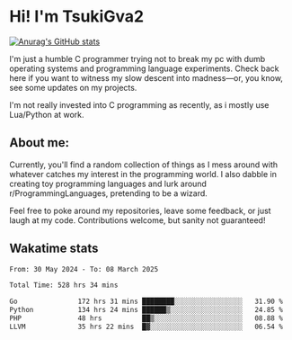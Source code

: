 # Hi! I'm TsukiGva2

[![Anurag's GitHub stats](https://github-readme-stats.vercel.app/api?username=tsukigva2&theme=gruvbox&show_icons=true)](https://github.com/anuraghazra/github-readme-stats)

I'm just a humble C programmer trying not to break my pc with dumb operating systems and programming language experiments. Check back here if you want to witness my slow descent into madness—or, you know, see some updates on my projects.

I'm not really invested into C programming as recently, as i mostly use Lua/Python at work.

## About me:

Currently, you'll find a random collection of things as I mess around with whatever catches my interest in the programming world. I also dabble in creating toy programming languages and lurk around r/ProgrammingLanguages, pretending to be a wizard.

Feel free to poke around my repositories, leave some feedback, or just laugh at my code. Contributions welcome, but sanity not guaranteed!


## Wakatime stats
<!--START_SECTION:waka-->

```txt
From: 30 May 2024 - To: 08 March 2025

Total Time: 528 hrs 34 mins

Go               172 hrs 31 mins ████████░░░░░░░░░░░░░░░░░   31.90 %
Python           134 hrs 24 mins ██████▒░░░░░░░░░░░░░░░░░░   24.85 %
PHP              48 hrs          ██▒░░░░░░░░░░░░░░░░░░░░░░   08.88 %
LLVM             35 hrs 22 mins  █▓░░░░░░░░░░░░░░░░░░░░░░░   06.54 %
```

<!--END_SECTION:waka-->
